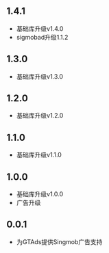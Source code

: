 ## 1.4.1
* 基础库升级v1.4.0
* sigmobad升级1.1.2

## 1.3.0

* 基础库升级v1.3.0

## 1.2.0

* 基础库升级v1.2.0

## 1.1.0

* 基础库升级v1.1.0

## 1.0.0

* 基础库升级v1.0.0
* 广告升级

## 0.0.1

* 为GTAds提供Singmob广告支持
